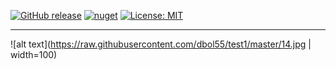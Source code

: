 [![GitHub release](https://img.shields.io/github/release/dbol55/test1.svg)]() [![nuget](https://img.shields.io/nuget/v/Fortex.NET.SDK.svg)](https://www.nuget.org/packages/Fortex.NET.SDK/) [![License: MIT](https://img.shields.io/badge/License-MIT-yellow.svg)](https://opensource.org/licenses/MIT)

***

![alt text](https://raw.githubusercontent.com/dbol55/test1/master/14.jpg | width=100)





